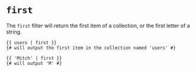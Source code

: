 # `first`
The `first` filter will return the first item of a collection, or the first letter of a string.
```twig
{{ users | first }}
{# will output the first item in the collection named 'users' #}

{{ 'Mitch' | first }}
{# will output 'M' #}
```